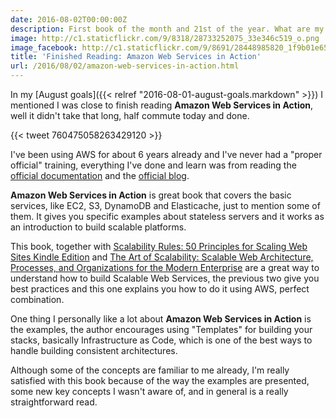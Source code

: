 ```yaml
---
date: 2016-08-02T00:00:00Z
description: First book of the month and 21st of the year. What are my thoughts about
image: http://c1.staticflickr.com/9/8318/28733252075_33e346c519_o.png
image_facebook: http://c1.staticflickr.com/9/8691/28448985820_1f9b01e65a_o.png
title: 'Finished Reading: Amazon Web Services in Action'
url: /2016/08/02/amazon-web-services-in-action.html
---
```


In my [August goals]({{< relref "2016-08-01-august-goals.markdown" >}}) I mentioned I was close to finish reading **Amazon Web Services in Action**, well it didn't take that long, half commute today and done.

{{< tweet 760475058263429120 >}}

I've been using AWS for about 6 years already and I've never had a "proper official" training, everything I've done and learn was from reading the [official documentation](https://aws.amazon.com/documentation/) and the [official blog](https://aws.amazon.com/blogs/aws/). 

**Amazon Web Services in Action** is great book that covers the basic services, like EC2, S3, DynamoDB and Elasticache, just to mention some of them. It gives you specific examples about stateless servers and it works as an introduction to build scalable platforms.

This book, together with [Scalability Rules: 50 Principles for Scaling Web Sites Kindle Edition](https://smile.amazon.com/Scalability-Rules-Principles-Scaling-Sites-ebook/dp/B00503D1TY/) and [The Art of Scalability: Scalable Web Architecture, Processes, and Organizations for the Modern Enterprise](https://smile.amazon.com/Art-Scalability-Architecture-Organizations-Enterprise/dp/0134032802/) are a great way to understand how to build Scalable Web Services, the previous two give you best practices and this one explains you how to do it using AWS, perfect combination.

One thing I personally like a lot about **Amazon Web Services in Action** is the examples, the author encourages using "Templates" for building your stacks, basically Infrastructure as Code, which is one of the best ways to handle building consistent architectures.

Although some of the concepts are familiar to me already, I'm really satisfied with this book because of the way the examples are presented, some new key concepts I wasn't aware of, and in general is a really straightforward read.
